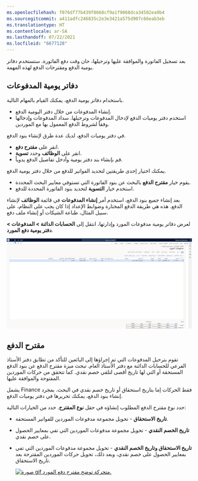 ```yaml
---
ms.openlocfilehash: f076df77b439f8668cf9a1f9068dca34582ea9b4
ms.sourcegitcommit: a411adfc246835c2e3e3421a575d907c66eab3eb
ms.translationtype: HT
ms.contentlocale: ar-SA
ms.lasthandoff: 07/22/2021
ms.locfileid: "6677128"
---
```

بعد تسجيل الفاتورة والموافقة عليها وترحيلها، حان وقت دفع الفاتورة. ستستخدم دفاتر يومية الدفع ومقترحات الدفع لهذه المهمة.

## <a name="payment-journals"></a>دفاتر يومية المدفوعات 

باستخدام دفاتر يومية الدفع، يمكنك القيام بالمهام التالية.

- إنشاء المدفوعات من خلال دفتر اليومية الدفع.
- استخدم دفتر يوميات الدفع لإدخال المدفوعات وترحيلها. سداد المدفوعات وإدخالها وفقاً لشروط الدفع المعمول بها مع الموردين. 

في دفتر يوميات الدفع، لديك عدة طرق لإنشاء بنود الدفع.

- انقر على **مقترح دفع**.
- انقر على **الوظائف** وحدد **تسوية**.
- قم بإنشاء بند دفتر يومية وأدخل تفاصيل الدفع يدوياً.

يمكنك اختيار إحدى طريقتين لتحديد الفواتير للدفع من خلال دفتر يومية الدفع.

- يقوم خيار **مقترح الدفع** بالبحث عن بنود الفاتورة التي تستوفي معايير البحث المحددة.
- استخدم خيار **التسوية** لتحديد بنود الفاتورة المحددة للدفع.

بعد إنشاء جميع بنود الدفع، استخدم أمر **إنشاء المدفوعات** في قائمة **الوظائف** لإنشاء الدفع. هذه هي طريقة الدفع المختارة وضوابط الإعداد إذا كان يجب على النظام، على سبيل المثال، طباعة الشيكات أو إنشاء ملف دفع.

لعرض دفاتر يومية مدفوعات المورد وإدارتها، انتقل إلى **الحسابات الدائنة > المدفوعات > دفتر يومية دفع المورد**.


![لقطة شاشة لصفحة دفتر يومية الدفع في Dynamics 365 Finance.](../media/payment-journal.png)

## <a name="payment-proposal"></a>مقترح الدفع 

تقوم بترحيل المدفوعات التي تم إجراؤها إلى البائعين للتأكد من تطابق دفتر الأستاذ الفرعي للحسابات الدائنة مع دفتر الأستاذ العام. تبحث ميزة مقترح الدفع عن بنود الدفع المستحقة أو التي لها تاريخ أقصى لتلقي خصم نقدي. كما تتحقق من حركات الموردين المفتوحة والموافقة عليها.

يشمل Finance فقط الحركات إما بتاريخ استحقاق أو تاريخ خصم نقدي في البحث. بمجرد إنشاء بنود الدفع، يمكنك تحريرها في دفتر يوميات الدفع.

حدد نوع مقترح الدفع المطلوب إنشاؤه في حقل **نوع المقترح**. حدد من الخيارات التالية:

- **تاريخ الاستحقاق** - تحويل مجموعة مدفوعات الموردين للفواتير المستحقة.
- **تاريخ الخصم النقدي** - تحويل مجموعة مدفوعات الموردين التي تفي بمعايير الحصول على خصم نقدي.
- **تاريخ الاستحقاق وتاريخ الخصم النقدي** - تحويل مجموعة مدفوعات الموردين التي تفي بمعايير الحصول على خصم نقدي، وبعد ذلك، تحويل حركات الموردين المقترحة بعد تاريخ الاستحقاق.

    [![صورة gif متحركة توضح مقترح دفع المورد.](../media/proposal-1.gif)](../media/proposal-1.gif#lightbox)

